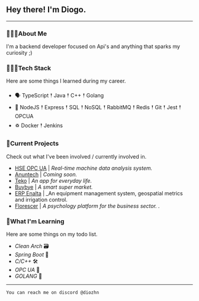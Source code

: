## Hey there! I'm Diogo.

---

### 🙋🏽‍♂️About Me

<p> I'm a backend developer focused on Api's and anything that sparks my curiosity ;)
</p>

### 👨🏽‍💻Tech Stack

<p>
Here are some things I learned during my career.
</p>

- 🗣 TypeScript 𒑰 Java 𒑰 C++ 𒑰 Golang
- 🎒 NodeJS 𒑰 Express 𒑰 SQL 𒑰 NoSQL 𒑰 RabbitMQ 𒑰 Redis 𒑰 Git 𒑰 Jest 𒑰 OPCUA 
- ♽ Docker 𒑰 Jenkins

### 🚧Current Projects

<p>
Check out what I've been involved / currently involved in.

- <a href="https://smar.com.br">HSE OPC UA</a> | _Real-time machine data analysis system._
- <a href="">Anuntech</a> | _Coming soon._
- <a href="">Teko</a> | _An app for everyday life._
- <a href="https://buybye.com.br">Buybye</a> | _A smart super market._
- <a href="">ERP Enalta</a> | _An equipment management system, geospatial metrics and irrigation control.
- <a href="">Florescer</a> | _A psychology platform for the business sector.
._
</p>

### 🌱What I'm Learning

Here are some things on my todo list.

- _Clean Arch_ 🗃️
- _Spring Boot_ 🍃
- _C/C++_ 🛠️
- _OPC UA_ 📃
- _GOLANG_ 🐀

---

`You can reach me on discord @diozhn`
